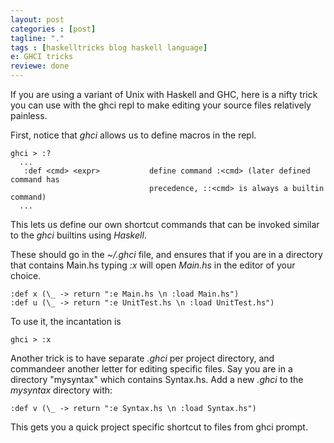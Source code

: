 ```yaml
---
layout: post
categories : [post]
tagline: "."
tags : [haskelltricks blog haskell language]
e: GHCI tricks
reviewe: done
---
```


If you are using a variant of Unix with Haskell and GHC, here is a nifty trick
you can use with the ghci repl to make editing your source files relatively
painless.

First, notice that *ghci* allows us to define macros in the repl.

~~~
ghci > :?
  ...
   :def <cmd> <expr>           define command :<cmd> (later defined command has
                               precedence, ::<cmd> is always a builtin command)
  ...
~~~

This lets us define our own shortcut commands that can be invoked similar to
the *ghci* builtins using *Haskell*.

These should go in the *~/.ghci* file, and ensures that if you 
are in a directory that contains Main.hs typing *:x* will open *Main.hs* in the
editor of your choice.

~~~
:def x (\_ -> return ":e Main.hs \n :load Main.hs")
:def u (\_ -> return ":e UnitTest.hs \n :load UnitTest.hs")
~~~

To use it, the incantation is 

~~~
ghci > :x
~~~

Another trick is to have separate *.ghci* per project directory, and
commandeer another letter for editing specific files. Say you are in a
directory "mysyntax" which contains Syntax.hs. Add a new *.ghci* to the
*mysyntax* directory with:

~~~
:def v (\_ -> return ":e Syntax.hs \n :load Syntax.hs")
~~~

This gets you a quick project specific shortcut to files from ghci prompt.


